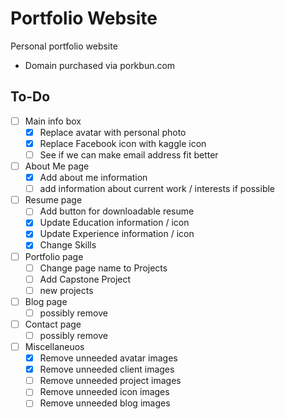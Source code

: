 # Portfolio Website
Personal portfolio website 

- Domain purchased via porkbun.com

## To-Do
- [ ] Main info box
    - [x] Replace avatar with personal photo
    - [x] Replace Facebook icon with kaggle icon
    - [ ] See if we can make email address fit better
- [ ] About Me page
    - [x] Add about me information
    - [ ] add information about current work / interests if possible
- [ ] Resume page
    - [ ] Add button for downloadable resume
    - [x] Update Education information / icon
    - [x] Update Experience information / icon
    - [x] Change Skills
- [ ] Portfolio page
    - [ ] Change page name to Projects
    - [ ] Add Capstone Project
    - [ ] new projects
- [ ] Blog page
    - [ ] possibly remove
- [ ] Contact page
    - [ ] possibly remove
- [ ] Miscellaneuos
    - [x] Remove unneeded avatar images
    - [x] Remove unneeded client images
    - [ ] Remove unneeded project images
    - [ ] Remove unneeded icon images
    - [ ] Remove unneeded blog images
